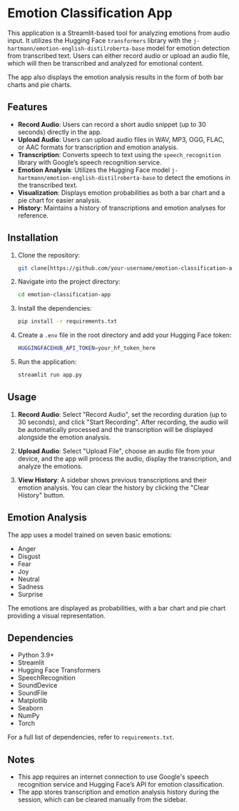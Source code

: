 # Emotion Classification App

This application is a Streamlit-based tool for analyzing emotions from audio input. It utilizes the Hugging Face `transformers` library with the `j-hartmann/emotion-english-distilroberta-base` model for emotion detection from transcribed text. Users can either record audio or upload an audio file, which will then be transcribed and analyzed for emotional content. 

The app also displays the emotion analysis results in the form of both bar charts and pie charts.

## Features

- **Record Audio**: Users can record a short audio snippet (up to 30 seconds) directly in the app.
- **Upload Audio**: Users can upload audio files in WAV, MP3, OGG, FLAC, or AAC formats for transcription and emotion analysis.
- **Transcription**: Converts speech to text using the `speech_recognition` library with Google’s speech recognition service.
- **Emotion Analysis**: Utilizes the Hugging Face model `j-hartmann/emotion-english-distilroberta-base` to detect the emotions in the transcribed text.
- **Visualization**: Displays emotion probabilities as both a bar chart and a pie chart for easier analysis.
- **History**: Maintains a history of transcriptions and emotion analyses for reference.

## Installation

1. Clone the repository:
    ```bash
    git clone[https://github.com/your-username/emotion-classification-app.git
    ```

2. Navigate into the project directory:
    ```bash
    cd emotion-classification-app
    ```

3. Install the dependencies:
    ```bash
    pip install -r requirements.txt
    ```

4. Create a `.env` file in the root directory and add your Hugging Face token:
    ```bash
    HUGGINGFACEHUB_API_TOKEN=your_hf_token_here
    ```

5. Run the application:
    ```bash
    streamlit run app.py
    ```

## Usage

1. **Record Audio**: Select "Record Audio", set the recording duration (up to 30 seconds), and click "Start Recording". After recording, the audio will be automatically processed and the transcription will be displayed alongside the emotion analysis.
   
2. **Upload Audio**: Select "Upload File", choose an audio file from your device, and the app will process the audio, display the transcription, and analyze the emotions.
   
3. **View History**: A sidebar shows previous transcriptions and their emotion analysis. You can clear the history by clicking the "Clear History" button.

## Emotion Analysis

The app uses a model trained on seven basic emotions:

- Anger
- Disgust
- Fear
- Joy
- Neutral
- Sadness
- Surprise

The emotions are displayed as probabilities, with a bar chart and pie chart providing a visual representation.

## Dependencies

- Python 3.9+
- Streamlit
- Hugging Face Transformers
- SpeechRecognition
- SoundDevice
- SoundFile
- Matplotlib
- Seaborn
- NumPy
- Torch

For a full list of dependencies, refer to `requirements.txt`.

## Notes

- This app requires an internet connection to use Google's speech recognition service and Hugging Face’s API for emotion classification.
- The app stores transcription and emotion analysis history during the session, which can be cleared manually from the sidebar.
